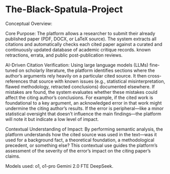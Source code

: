 # The-Black-Spatula-Project

Conceptual Overview:

Core Purpose:
The platform allows a researcher to submit their already published paper (PDF, DOCX, or LaTeX source).
The system extracts all citations and automatically checks each cited paper against a curated and continuously updated database of academic critique records.
known retractions, errata, and public post-publication reviews.

AI-Driven Citation Verification:
Using large language models (LLMs) fine-tuned on scholarly literature, the platform identifies sections where the author’s arguments rely heavily on a particular cited source. 
It then cross-references that source with known issues (e.g., statistical misinterpretation, flawed methodology, retracted conclusions) documented elsewhere.
If mistakes are found, the system evaluates whether these mistakes could affect the citing author’s conclusions.
For example, if the cited work is foundational to a key argument, an acknowledged error in that work might undermine the citing author’s results.
If the error is peripheral—like a minor statistical oversight that doesn’t influence the main findings—the platform will note it but indicate a low level of impact.

Contextual Understanding of Impact:
By performing semantic analysis, the platform understands how the cited source was used in the text—was it used for a background fact, a theoretical foundation,
a methodological precedent, or something else? This contextual use guides the platform’s assessment of the severity of the error’s impact on the citing paper’s claims.

Models used:
o1, o1-pro
Gemini 2.0 FTE
DeepSeek.
